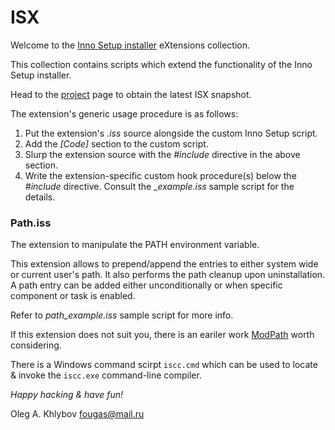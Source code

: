 # ISX #

Welcome to the [Inno Setup installer](http://www.jrsoftware.org/isinfo.php) eXtensions collection.

This collection contains scripts which extend the functionality of the Inno Setup installer.

Head to the [project](https://github.com/okhlybov/isx) page to obtain the latest ISX snapshot.

The extension's generic usage procedure is as follows:

1. Put the extension's _.iss_ source alongside the custom Inno Setup script.
2. Add the _[Code]_ section to the custom script.
3. Slurp the extension source with the _#include_ directive in the above section.
4. Write the extension-specific custom hook procedure(s) below the _#include_ directive. Consult the _<extension>_example.iss_ sample script for the details.

### Path.iss ###

The extension to manipulate the PATH environment variable.

This extension allows to prepend/append the entries to either system wide or current user's path.
It also performs the path cleanup upon uninstallation.
A path entry can be added either unconditionally or when specific component or task is enabled.

Refer to _path_example.iss_ sample script for more info.

If this extension does not suit you, there is an eariler work [ModPath](http://www.legroom.net/software/modpath) worth considering.

There is a Windows command scirpt `iscc.cmd` which can be used to locate & invoke the `iscc.exe` command-line compiler.

_Happy hacking & have fun!_

Oleg A. Khlybov <fougas@mail.ru>